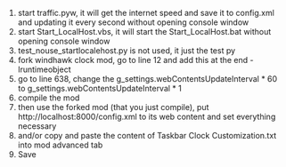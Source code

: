 1. start traffic.pyw, it will get the internet speed and save it to config.xml and updating it every second without opening console window
2. start Start_LocalHost.vbs, it will start the Start_LocalHost.bat without opening console window
3. test_nouse_startlocalehost.py is not used, it just the test py
4. fork windhawk clock mod, go to line 12 and add this at the end -lruntimeobject
5. go to line 638, change the g_settings.webContentsUpdateInterval * 60 to g_settings.webContentsUpdateInterval * 1
6. compile the mod
7. then use the forked mod (that you just compile), put http://localhost:8000/config.xml to its web content and set everything necessary
8. and/or copy and paste the content of Taskbar Clock Customization.txt into mod advanced tab
9. Save
